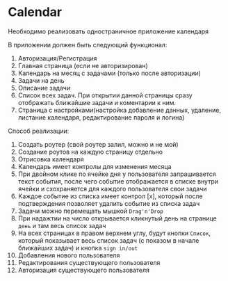 # Calendar

Необходимо реализовать одностраничное приложение календаря

В приложении должен быть следующий функционал:

1. Авторизация/Регистрация
2. Главная страница (если не авторизирован)
3. Календарь на месяц с задачами (только после авторизации)
4. Задачи на день
5. Описание задачи
6. Список всех задач. При открытии данной страницы сразу отображать ближайшие задачи и коментарии к ним.
7. Страница с настройками(настройка добавление данных, удаление, листание календаря, редактирование пароля и логина)

Способ реализации: 
1. Создать роутер (свой роутер залил, можно и не мой)
2. Создание роутов на каждую страницу отдельно
3. Отрисовка календаря
4. Календарь имеет контролы для изменения месяца
5. При двойном клике по ячейке дня у пользователя запрашивается текст события, после чего событие отображается в списке внутри ячейки и схохраняется для каждого пользователя свои задачи
6. Каждое событие из списка имеет контрол [x], который после подтверждения позволяет удалить событие из списка задач
7. Задачи можно перемещать мышкой `Drag'n'Drop`
9. При надажтии на число открывается кликнутый день на странице `день` и там весь список задач 
10. На всех страницах в правом верхнем углу, будут кнопки `Список`, который показывает весь список задач (с показом в начале ближайших задач) и кнопка `sign in/out`
11. Добавления нового пользователя
12. Редактирования существующего пользователя
13. Авторизация существующего пользователя
